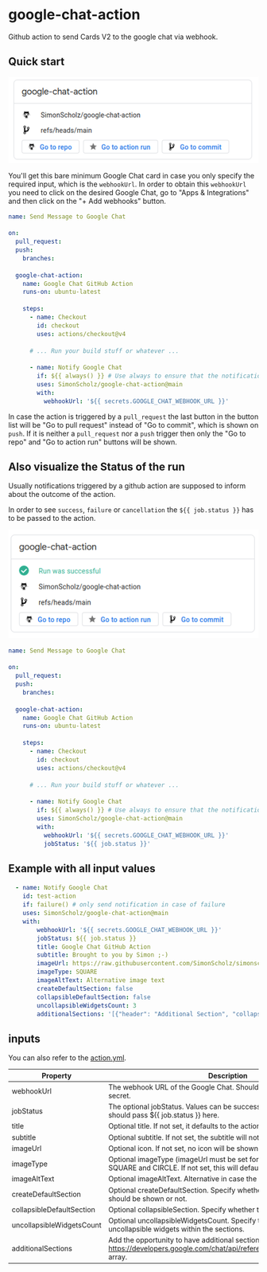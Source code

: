 # google-chat-action

Github action to send Cards V2 to the google chat via webhook.

## Quick start

![Bare Minimum Google Chat Card](./docs/bare-minimum-card.png)

You'll get this bare minimum Google Chat card in case you only specify the required input, which is the `webhookUrl`.
In order to obtain this `webhookUrl` you need to click on the desired Google Chat, go to "Apps & Integrations" and then click on the "+ Add webhooks" button.


```yaml
name: Send Message to Google Chat

on:
  pull_request:
  push:
    branches:

  google-chat-action:
    name: Google Chat GitHub Action
    runs-on: ubuntu-latest

    steps:
      - name: Checkout
        id: checkout
        uses: actions/checkout@v4

      # ... Run your build stuff or whatever ...

      - name: Notify Google Chat
        if: ${{ always() }} # Use always to ensure that the notification is also send on failure of former steps
        uses: SimonScholz/google-chat-action@main
        with:
          webhookUrl: '${{ secrets.GOOGLE_CHAT_WEBHOOK_URL }}'
```

In case the action is triggered by a `pull_request` the last button in the button list will be "Go to pull request" instead of "Go to commit", which is shown on `push`.
If it is neither a `pull_request` nor a `push` trigger then only the "Go to repo" and "Go to action run" buttons will be shown.

## Also visualize the Status of the run

Usually notifications triggered by a github action are supposed to inform about the outcome of the action.

In order to see `success`, `failure` or `cancellation` the `${{ job.status }}` has to be passed to the action.

![Minimalistic card with job status](./docs/jobstatus-minimum-card.png)

```yaml
name: Send Message to Google Chat

on:
  pull_request:
  push:
    branches:

  google-chat-action:
    name: Google Chat GitHub Action
    runs-on: ubuntu-latest

    steps:
      - name: Checkout
        id: checkout
        uses: actions/checkout@v4

      # ... Run your build stuff or whatever ...

      - name: Notify Google Chat
        if: ${{ always() }} # Use always to ensure that the notification is also send on failure of former steps
        uses: SimonScholz/google-chat-action@main
        with:
          webhookUrl: '${{ secrets.GOOGLE_CHAT_WEBHOOK_URL }}'
          jobStatus: '${{ job.status }}'
```

## Example with all input values

```yaml
  - name: Notify Google Chat
    id: test-action
    if: failure() # only send notification in case of failure
    uses: SimonScholz/google-chat-action@main
    with:
        webhookUrl: '${{ secrets.GOOGLE_CHAT_WEBHOOK_URL }}'
        jobStatus: ${{ job.status }}
        title: Google Chat GitHub Action
        subtitle: Brought to you by Simon ;-)
        imageUrl: https://raw.githubusercontent.com/SimonScholz/simonscholz.github.io/gatsby-homepage/src/assets/img/avatar.webp
        imageType: SQUARE
        imageAltText: Alternative image text
        createDefaultSection: false
        collapsibleDefaultSection: false
        uncollapsibleWidgetsCount: 3
        additionalSections: '[{"header": "Additional Section", "collapsible": true, "widgets": [{"decoratedText": {"startIcon": {"knownIcon": "STAR"},"text": "Additional Section"}}] }]'
```

## inputs

You can also refer to the [action.yml](https://github.com/SimonScholz/google-chat-action/blob/main/action.yml).

| Property      | Description                     | Required   |
| ------------- | ------------------------------- | :--------: |
| webhookUrl    | The webhook URL of the Google Chat. Should be stored in an action secret. |    ✅      |
| jobStatus     | The optional jobStatus. Values can be success, failure, cancelled. You should pass ${{ job.status }} here. |    🚫      |
| title         | Optional title. If not set, it defaults to the action name + job status. |    🚫      |
| subtitle      | Optional subtitle. If not set, the subtitle will not be shown. |    🚫      |
| imageUrl      | Optional icon. If not set, no icon will be shown. |    🚫      |
| imageType     | Optional imageType (imageUrl must be set for this). Possible values are SQUARE and CIRCLE. If not set, this will default to CIRCLE. |    🚫      |
| imageAltText  | Optional imageAltText. Alternative in case the image cannot be shown. |    🚫      |
| createDefaultSection | Optional createDefaultSection. Specify whether the default section should be shown or not. |    🚫      |
| collapsibleDefaultSection | Optional collapsibleSection. Specify whether the section is collapsible.  |    🚫      |
| uncollapsibleWidgetsCount | Optional uncollapsibleWidgetsCount. Specify the amount of uncollapsible widgets within the sections. |    🚫      |
| additionalSections | Add the opportunity to have additional sections. Also see https://developers.google.com/chat/api/reference/rest/v1/cards#section array. |    🚫      |
